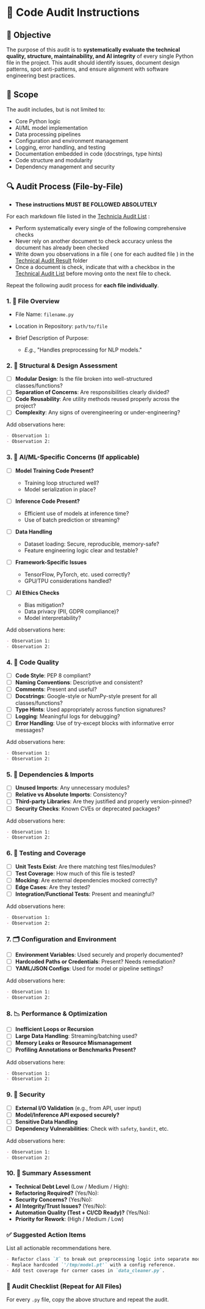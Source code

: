 # 📄 Code Audit Instructions

## 🎯 **Objective**

The purpose of this audit is to **systematically evaluate the technical quality, structure, maintainability, and AI integrity** of every single Python file in the project. This audit should identify issues, document design patterns, spot anti-patterns, and ensure alignment with software engineering best practices.

## 🧩 **Scope**

The audit includes, but is not limited to:

* Core Python logic
* AI/ML model implementation
* Data processing pipelines
* Configuration and environment management
* Logging, error handling, and testing
* Documentation embedded in code (docstrings, type hints)
* Code structure and modularity
* Dependency management and security

## 🔍 Audit Process (File-by-File)

* **These instructions MUST BE FOLLOWED ABSOLUTELY**

For each markdown file listed in the [Technicla Audit List](./TechnicalAuditList.md) :

* Perform systematically every single of the following comprehensive checks
* Never rely on another document to check accuracy unless the document has already been checked
* Write down you observations in a file ( one for each audited file ) in the [Technical Audit Result](./results/) folder
* Once a document is check, indicate that with a checkbox in the [Technical Audit List](./TechnicalAuditList.md) before moving onto the next file to check.

Repeat the following audit process for **each file individually**.

### 1. 📌 **File Overview**

* File Name: `filename.py`
* Location in Repository: `path/to/file`
* Brief Description of Purpose:

  * *E.g.*, "Handles preprocessing for NLP models."

### 2. 🧱 **Structural & Design Assessment**

* [ ] **Modular Design**: Is the file broken into well-structured classes/functions?
* [ ] **Separation of Concerns**: Are responsibilities clearly divided?
* [ ] **Code Reusability**: Are utility methods reused properly across the project?
* [ ] **Complexity**: Any signs of overengineering or under-engineering?

Add observations here:

```markdown
- Observation 1:
- Observation 2:
```

### 3. 🧠 **AI/ML-Specific Concerns** (If applicable)

* [ ] **Model Training Code Present?**

  * Training loop structured well?
  * Model serialization in place?
* [ ] **Inference Code Present?**

  * Efficient use of models at inference time?
  * Use of batch prediction or streaming?
* [ ] **Data Handling**

  * Dataset loading: Secure, reproducible, memory-safe?
  * Feature engineering logic clear and testable?
* [ ] **Framework-Specific Issues**

  * TensorFlow, PyTorch, etc. used correctly?
  * GPU/TPU considerations handled?
* [ ] **AI Ethics Checks**

  * Bias mitigation?
  * Data privacy (PII, GDPR compliance)?
  * Model interpretability?

Add observations here:

```markdown
- Observation 1:
- Observation 2:
```

### 4. 🧪 **Code Quality**

* [ ] **Code Style**: PEP 8 compliant?
* [ ] **Naming Conventions**: Descriptive and consistent?
* [ ] **Comments**: Present and useful?
* [ ] **Docstrings**: Google-style or NumPy-style present for all classes/functions?
* [ ] **Type Hints**: Used appropriately across function signatures?
* [ ] **Logging**: Meaningful logs for debugging?
* [ ] **Error Handling**: Use of try-except blocks with informative error messages?

Add observations here:

```markdown
- Observation 1:
- Observation 2:
```

### 5. 🧰 **Dependencies & Imports**

* [ ] **Unused Imports**: Any unnecessary modules?
* [ ] **Relative vs Absolute Imports**: Consistency?
* [ ] **Third-party Libraries**: Are they justified and properly version-pinned?
* [ ] **Security Checks**: Known CVEs or deprecated packages?

Add observations here:

```markdown
- Observation 1:
- Observation 2:
```

### 6. 🧪 **Testing and Coverage**

* [ ] **Unit Tests Exist**: Are there matching test files/modules?
* [ ] **Test Coverage**: How much of this file is tested?
* [ ] **Mocking**: Are external dependencies mocked correctly?
* [ ] **Edge Cases**: Are they tested?
* [ ] **Integration/Functional Tests**: Present and meaningful?

Add observations here:

```markdown
- Observation 1:
- Observation 2:
```

### 7. 🗂️ **Configuration and Environment**

* [ ] **Environment Variables**: Used securely and properly documented?
* [ ] **Hardcoded Paths or Credentials**: Present? Needs remediation?
* [ ] **YAML/JSON Configs**: Used for model or pipeline settings?

Add observations here:

```markdown
- Observation 1:
- Observation 2:
```

### 8. 📉 **Performance & Optimization**

* [ ] **Inefficient Loops or Recursion**
* [ ] **Large Data Handling**: Streaming/batching used?
* [ ] **Memory Leaks or Resource Mismanagement**
* [ ] **Profiling Annotations or Benchmarks Present?**

Add observations here:

```markdown
- Observation 1:
- Observation 2:
```

### 9. 🔐 **Security**

* [ ] **External I/O Validation** (e.g., from API, user input)
* [ ] **Model/Inference API exposed securely?**
* [ ] **Sensitive Data Handling**
* [ ] **Dependency Vulnerabilities**: Check with `safety`, `bandit`, etc.

Add observations here:

```markdown
- Observation 1:
- Observation 2:
```

### 10. 🏁 **Summary Assessment**

* **Technical Debt Level** (Low / Medium / High):
* **Refactoring Required?** (Yes/No):
* **Security Concerns?** (Yes/No):
* **AI Integrity/Trust Issues?** (Yes/No):
* **Automation Quality (Test + CI/CD Ready)?** (Yes/No):
* **Priority for Rework**: (High / Medium / Low)

### ✅ Suggested Action Items

List all actionable recommendations here.

```markdown
- Refactor class `X` to break out preprocessing logic into separate modules.
- Replace hardcoded `'/tmp/model.pt'` with a config reference.
- Add test coverage for corner cases in `data_cleaner.py`.
```

### 🔁 Audit Checklist (Repeat for All Files)

For every `.py` file, copy the above structure and repeat the audit.
